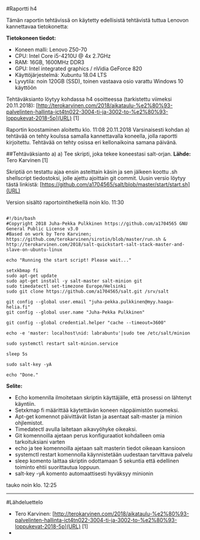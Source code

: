 #Raportti h4

Tämän raportin tehtävissä on käytetty edellisistä tehtävistä tuttua Lenovon kannettavaa tietokonetta:


**Tietokoneen tiedot:**

* Koneen malli: Lenovo Z50-70
* CPU: Intel Core i5-4210U @ 4x 2.7GHz
* RAM: 16GB, 1600MHz DDR3
* GPU: Intel integrated graphics / nVidia GeForce 820
* Käyttöjärjestelmä: Xubuntu 18.04 LTS
* Lyvytila: noin 120GB (SSD), toinen vastaava osio varattu Windows 10 käyttöön

Tehtäväksianto löytyy kohdassa h4 osoitteessa (tarkistettu viimeksi 20.11.2018):
[http://terokarvinen.com/2018/aikataulu-%e2%80%93-palvelinten-hallinta-ict4tn022-3004-ti-ja-3002-to-%e2%80%93-loppukevat-2018-5p](URL) [1]

Raportin koostaminen aloitettu klo. 11:08 20.11.2018
Varsinaisesti kohdan a) tehtävää on tehty koulssa samalla kannettavalla koneella, jolla raportti kirjoitettu. Tehtävää on tehty osissa eri kellonaikoina samana päivänä.

##Tehtäväksianto a)
a) Tee skripti, joka tekee koneestasi salt-orjan. **Lähde:** Tero Karvinen [1]

Skriptiä on testattu ajaa ensin asteittain käsin ja sen jälkeen koottu .sh shellscript tiedostoksi, jolle ajettu ajoittain git commit. Uusin versio löytyy tästä linkistä: [https://github.com/a1704565/salt/blob/master/start/start.sh](URL)

Version sisältö raportointihetkellä noin klo. 11:30

```Shell

#!/bin/bash
#Copyright 2018 Juha-Pekka Pulkkinen https://github.com/a1704565 GNU General Public License v3.0
#Based on work by Tero Karvinen; https://github.com/terokarvinen/sirotin/blob/master/run.sh & http://terokarvinen.com/2018/salt-quickstart-salt-stack-master-and-slave-on-ubuntu-linux

echo "Running the start script! Please wait..."

setxkbmap fi
sudo apt-get update
sudo apt-get install -y salt-master salt-minion git
sudo timedatectl set-timezone Europe/Helsinki
sudo git clone https://github.com/a1704565/salt.git /srv/salt

git config --global user.email "juha-pekka.pulkkinen@myy.haaga-helia.fi"
git config --global user.name "Juha-Pekka Pulkkinen"

git config --global credential.helper "cache --timeout=3600"

echo -e 'master: localhost\nid: labrabuntu'|sudo tee /etc/salt/minion

sudo systemctl restart salt-minion.service

sleep 5s

sudo salt-key -yA

echo "Done."

```

**Selite:**

* Echo komennlla ilmoitetaan skriptin käyttäjälle, että prosessi on lähtenyt käyntiin.
* Setxkmap fi määrittää käytettävän koneen näppäimistön suomeksi.
* Apt-get komennot päivittävät listan ja asentaat salt-master ja minion ohjlemistot.
* Timedatectl avulla laitetaan aikavyöhyke oikeaksi.
* Git komennoilla ajetaan perus konfiguraatiot kohdalleen omia tarkoituksiani varten
* echo ja tee komennoilla ajetaan salt masterin tiedot oikeaan kansioon
* systemctl restart komennolla käynnistetään uudestaan tarvittava palvelu
* sleep komento laittaa skriptin odottamaan 5 sekuntia että edellinen toiminto ehtii suorittautua loppuun.
* salt-key -yA komento automaattisesti hyväksyy minionin


tauko noin klo. 12:25







---
#Lähdeluettelo

* Tero Karvinen: [http://terokarvinen.com/2018/aikataulu-%e2%80%93-palvelinten-hallinta-ict4tn022-3004-ti-ja-3002-to-%e2%80%93-loppukevat-2018-5p](URL) [1]
* 
